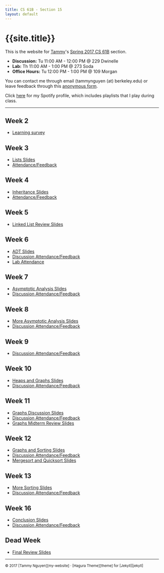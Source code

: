 ```yaml
---
title: CS 61B - Section 15
layout: default
---
```


# {{site.title}}

This is the website for [Tammy][my-website]'s [Spring 2017
CS 61B][course-website] section.  

- **Discussion:** Tu 11:00 AM - 12:00 PM @ 229 Dwinelle 
- **Lab:** Th 11:00 AM - 1:00 PM @ 273 Soda 
- **Office Hours:** Tu 12:00 PM - 1:00 PM @ 109 Morgan 

You can contact me through email (tammynguyen (at) berkeley.edu) or leave
feedback through this [anonymous form][anon-feedback].

Click [here][spotify] for my Spotify profile, which includes playlists that I
play during class. 

- - -

## Week 2
- [Learning survey][learning-survey]

## Week 3
- [Lists Slides][lists]
- [Attendance/Feedback][disc3-attendance]

## Week 4
- [Inheritance Slides][inheritance]
- [Attendance/Feedback][disc4-attendance]

## Week 5
- [Linked List Review Slides][linked-lists]

## Week 6
- [ADT Slides][adt]
- [Discussion Attendance/Feedback][disc6-attendance]
- [Lab Attendance][lab6-attendance]

## Week 7
- [Asymptotic Analysis Slides][asymptotic-analysis]
- [Discussion Attendance/Feedback][disc7-attendance]

## Week 8
- [More Asymptotic Analysis Slides][asymptotic-analysis-2]
- [Discussion Attendance/Feedback][disc8-attendance]

## Week 9
- [Discussion Attendance/Feedback][disc9-attendance]

## Week 10
- [Heaps and Graphs Slides][heaps-graphs]
- [Discussion Attendance/Feedback][disc10-attendance]

## Week 11
- [Graphs Discussion Slides][graphs]
- [Discussion Attendance/Feedback][disc11-attendance]
- [Graphs Midterm Review Slides][graphs-review]

## Week 12
- [Graphs and Sorting Slides][graphs-sorting]
- [Discussion Attendance/Feedback][disc12-attendance]
- [Mergesort and Quicksort Slides][merge-quick]

## Week 13
- [More Sorting Slides][more-sorting]
- [Discussion Attendance/Feedback][disc13-attendance]

## Week 16
- [Conclusion Slides][conclusion]
- [Discussion Attendance/Feedback][disc14-attendance]

## Dead Week
- [Final Review Slides][final]

- - - 
<small>
  © 2017 [Tammy Nguyen][my-website] · [Hagura Theme][theme] for [Jekyll][jekyll]
</small> <br/><br/>

[my-website]: /
[course-website]: https://datastructur.es/sp17/
[spotify]: https://play.spotify.com/user/tmmydngyn
[theme]: https://github.com/sharu725/hagura
[jekyll]: https://jekyllrb.com/

[anon-feedback]: https://goo.gl/forms/jdh0sAyOIID2i0DN2
[learning-survey]: https://docs.google.com/a/berkeley.edu/forms/d/e/1FAIpQLSfV2NCmBuvC9VmNfzEQA-Ct-a-f0ZKemdyto7dy6SrcvTamDQ/viewform

[lists]: https://docs.google.com/a/berkeley.edu/presentation/d/19LYmDUeU9UbLqNZotIQWL81flsJd9ku3PZsFr7-zcKA/edit?usp=sharing
[inheritance]: https://docs.google.com/a/berkeley.edu/presentation/d/1rfq3dk6jauJere2i7q5x1g_htplXjQFMSp-2t9Uzjkk/edit?usp=sharing
[linked-lists]: https://docs.google.com/a/berkeley.edu/presentation/d/1-OEdsVpyGT1GLvfQkA5Csa7qGxIMjLrSXyaNeNvi8sc/edit?usp=sharing
[adt]: https://docs.google.com/a/berkeley.edu/presentation/d/1aRa8SiQgIp5MM5pSwF3_-8I-nc1L_J2MKtbcgzQdEnw/edit?usp=sharing
[asymptotic-analysis]: https://docs.google.com/a/berkeley.edu/presentation/d/1bmcay-dSXrHtI40oGPBnkVC5NlsHT5oygoesgTZD6OY/edit?usp=sharing
[asymptotic-analysis-2]: https://docs.google.com/a/berkeley.edu/presentation/d/1A-HbmWLcKt4m4xqDIuqb31qSjrtSojUIsSvZL9V0aIM/edit?usp=sharing
[heaps-graphs]: https://docs.google.com/a/berkeley.edu/presentation/d/1f7_VT3MMRguJlpLBwLt5Hqf73T_zZrVVpexuPC3Pcig/edit?usp=sharing
[graphs]: https://docs.google.com/a/berkeley.edu/presentation/d/1xFkfUf-rmwmOs02YJ-WN1qXoVdJwNarvNzwhsonh2c0/edit?usp=sharing
[graphs-review]: https://docs.google.com/a/berkeley.edu/presentation/d/1G45WOhxFsEKNCS7MrX2VDR86FCNXJf222t7u3yc1dZo/edit?usp=sharing
[graphs-sorting]: https://docs.google.com/a/berkeley.edu/presentation/d/13RnWg19bCkjvK0EEtAHbdniQbo-kV1386nsn6fOHVZE/edit?usp=sharing
[more-sorting]: https://docs.google.com/a/berkeley.edu/presentation/d/1UPoIHFgM7G8XlV7XaHaYnPOU-iVv3GWDkFVTSyFqSO0/edit?usp=sharing
[conclusion]: https://docs.google.com/a/berkeley.edu/presentation/d/1UDYggmgBkXkYDkVIdohB0AO80NbqF9DanY5gFRX49do/edit?usp=sharing
[final]: https://docs.google.com/a/berkeley.edu/presentation/d/1g8qZyQlVVFUHpQo1SO8mxQa_9fTeC4doouJKkysvndw/edit?usp=sharing

[merge-quick]: https://docs.google.com/a/berkeley.edu/presentation/d/13H96mr6YaSHPCnnYfAuW0gKW8AajzhiBi0-9uNYj9Bo/edit?usp=sharing

[disc3-attendance]: https://docs.google.com/a/berkeley.edu/forms/d/e/1FAIpQLScBxYpLqcgFR5q2xFOzx_d7-0uxZ9OhRxcDnQ2EqMS8kMcukg/viewform
[disc4-attendance]: https://docs.google.com/a/berkeley.edu/forms/d/e/1FAIpQLSdM7EV3lBP06MZG-bJHkNxVSRErMV6_EzgPxjyK7wCtWIgCiA/viewform
[disc6-attendance]: https://docs.google.com/a/berkeley.edu/forms/d/e/1FAIpQLSf2Ht7Zgd526PdmMstWc-HY1uyi1rZY4t5ZjOR2-lpAkhmkKg/viewform
[disc7-attendance]: https://docs.google.com/a/berkeley.edu/forms/d/e/1FAIpQLSfyqhzKwG_2S76HHFLsO0YbyOjBOrpM47cNLEImAUDALTfU8A/viewform
[disc8-attendance]: https://docs.google.com/a/berkeley.edu/forms/d/e/1FAIpQLSfrbfTVCDWJtPfajGL9TvMPAwyDCRJuCXv-E5Mw3-_iLdMYrg/viewform
[disc9-attendance]: https://docs.google.com/a/berkeley.edu/forms/d/e/1FAIpQLSfJMAHF-X6fL2f9xYikz5kgo9GjX6zUTM89fmym_p7n-UV4uw/viewform?usp=sf_link
[disc10-attendance]: https://docs.google.com/a/berkeley.edu/forms/d/e/1FAIpQLSdVYC92S1HCfMVFiDETxCd8tqPr5NYuGBtsTWRGvj4-o9yw-A/viewform?usp=sf_link
[disc11-attendance]: https://docs.google.com/a/berkeley.edu/forms/d/e/1FAIpQLSeC2_TT8OgnKWmJLmaY6-bkmYXnqyKnA60-z-wnAl-gkif0fw/viewform?usp=sf_link
[disc12-attendance]: https://docs.google.com/a/berkeley.edu/forms/d/e/1FAIpQLSfYTaeS8bbOQnA3k_q_hsXaNJ63YVtmx_pOo-s5txVvGNaOCA/viewform?usp=sf_link
[disc13-attendance]: https://docs.google.com/a/berkeley.edu/forms/d/e/1FAIpQLSeQ6xouWZ7t9PoQ7nJBCt0kYh595cuPIqOM3oMFSq57gl2VRg/viewform?usp=sf_link
[disc14-attendance]: https://docs.google.com/a/berkeley.edu/forms/d/e/1FAIpQLSfl18o-sWxOvjc0idVGajxA9ztuURcGkKbONcIzmZd5HgSITg/viewform?usp=sf_link

[lab6-attendance]: https://docs.google.com/a/berkeley.edu/forms/d/e/1FAIpQLSfwaBM5mfl_3fH-YEwy6_S52v6IdOTeRjQx6Ud_i5tkpwSCqA/viewform
